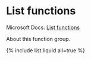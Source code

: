 ---
---

# List functions

Microsoft Docs: [List functions](https://docs.microsoft.com/en-us/powerquery-m/list-functions)

About this function group.

{% include list.liquid all=true %}